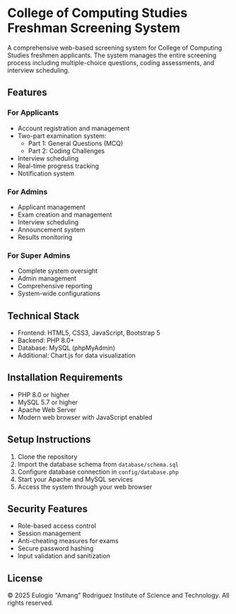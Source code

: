 # College of Computing Studies Freshman Screening System

A comprehensive web-based screening system for College of Computing Studies freshmen applicants. The system manages the entire screening process including multiple-choice questions, coding assessments, and interview scheduling.

## Features

### For Applicants
- Account registration and management
- Two-part examination system:
  - Part 1: General Questions (MCQ)
  - Part 2: Coding Challenges
- Interview scheduling
- Real-time progress tracking
- Notification system

### For Admins
- Applicant management
- Exam creation and management
- Interview scheduling
- Announcement system
- Results monitoring

### For Super Admins
- Complete system oversight
- Admin management
- Comprehensive reporting
- System-wide configurations

## Technical Stack
- Frontend: HTML5, CSS3, JavaScript, Bootstrap 5
- Backend: PHP 8.0+
- Database: MySQL (phpMyAdmin)
- Additional: Chart.js for data visualization

## Installation Requirements
- PHP 8.0 or higher
- MySQL 5.7 or higher
- Apache Web Server
- Modern web browser with JavaScript enabled

## Setup Instructions
1. Clone the repository
2. Import the database schema from `database/schema.sql`
3. Configure database connection in `config/database.php`
4. Start your Apache and MySQL services
5. Access the system through your web browser

## Security Features
- Role-based access control
- Session management
- Anti-cheating measures for exams
- Secure password hashing
- Input validation and sanitization

## License
© 2025 Eulogio "Amang" Rodriguez Institute of Science and Technology. All rights reserved.
